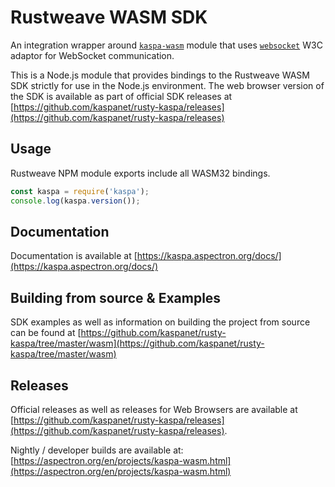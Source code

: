 # Rustweave WASM SDK

An integration wrapper around [`kaspa-wasm`](https://www.npmjs.com/package/kaspa-wasm) module that uses [`websocket`](https://www.npmjs.com/package/websocket) W3C adaptor for WebSocket communication.

This is a Node.js module that provides bindings to the Rustweave WASM SDK strictly for use in the Node.js environment. The web browser version of the SDK is available as part of official SDK releases at [https://github.com/kaspanet/rusty-kaspa/releases](https://github.com/kaspanet/rusty-kaspa/releases)

## Usage

Rustweave NPM module exports include all WASM32 bindings.
```javascript
const kaspa = require('kaspa');
console.log(kaspa.version());
```

## Documentation

Documentation is available at [https://kaspa.aspectron.org/docs/](https://kaspa.aspectron.org/docs/)


## Building from source & Examples

SDK examples as well as information on building the project from source can be found at [https://github.com/kaspanet/rusty-kaspa/tree/master/wasm](https://github.com/kaspanet/rusty-kaspa/tree/master/wasm)

## Releases

Official releases as well as releases for Web Browsers are available at [https://github.com/kaspanet/rusty-kaspa/releases](https://github.com/kaspanet/rusty-kaspa/releases).

Nightly / developer builds are available at: [https://aspectron.org/en/projects/kaspa-wasm.html](https://aspectron.org/en/projects/kaspa-wasm.html)

